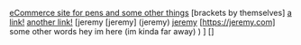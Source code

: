 [eCommerce site for pens and some other things](https://penisland.net/)
[brackets by themselves]
[a link!](https://something.com)
[another link!](some-page.html)
[jeremy
[jeremy]
(jeremy)
[jeremy](
[jeremy])
[https://jeremy.com] some other words 
hey im here
(im kinda far away)
)
]
[]